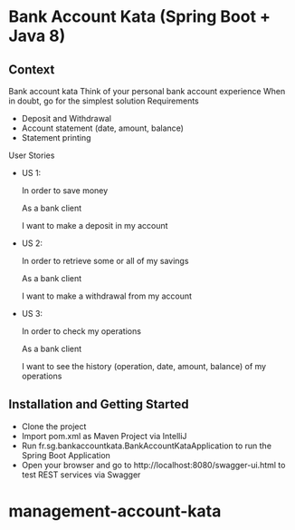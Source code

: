 # Bank Account Kata (Spring Boot + Java 8)
## Context
Bank account kata Think of your personal bank account experience When in doubt, go for the simplest solution Requirements

- Deposit and Withdrawal
- Account statement (date, amount, balance)
- Statement printing
 

User Stories

- US 1:

    In order to save money
    
    As a bank client
    
    I want to make a deposit in my account

- US 2:

    In order to retrieve some or all of my savings

    As a bank client

    I want to make a withdrawal from my account

- US 3:

    In order to check my operations

    As a bank client

    I want to see the history (operation, date, amount, balance) of my operations

## Installation and Getting Started

- Clone the project
- Import pom.xml as Maven Project via IntelliJ
- Run fr.sg.bankaccountkata.BankAccountKataApplication to run the Spring Boot Application 
- Open your browser and go to http://localhost:8080/swagger-ui.html to test REST services via Swagger
# management-account-kata
